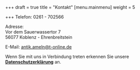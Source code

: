 +++
draft = true
title = "Kontakt"
[menu.mainmenu]
weight = 5

+++
Telefon: 0261 - 702566  
  
Adresse:  
Vor dem Sauerwassertor 7  
56077 Koblenz - Ehrenbreitstein  
  
E-Mail: antik.ameln@t-online.de

Wenn Sie mit uns in Verbindung treten erkennen Sie unsere [**Datenschutzerklärung**](http://antik-ameln.de/LinkClick.aspx?link=1388&tabid=772&language=de-DE) an.